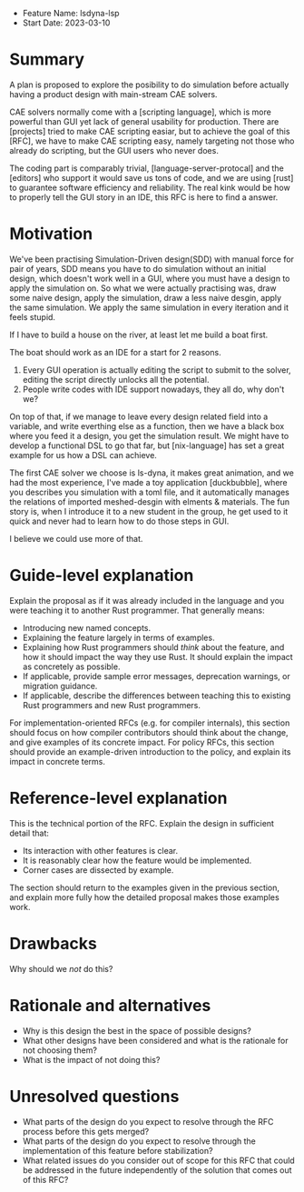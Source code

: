 - Feature Name: lsdyna-lsp
- Start Date: 2023-03-10

# Summary
[summary]: #summary

A plan is proposed to explore the posibility to do simulation before
actually having a product design with main-stream CAE solvers.

CAE solvers normally come with a [scripting language], which is more
powerful than GUI yet lack of general usability for production.
There are [projects] tried to make CAE scripting easiar,
but to achieve the  goal of this [RFC],
we have to make CAE scripting easy, namely targeting not those who already do scripting,
but the GUI users who never does.

The coding part is comparably trivial, [language-server-protocal] and the [editors]
who support it would save us tons of code, and we are using [rust] to guarantee
software efficiency and reliability. The real kink would be how to properly tell the GUI story
in an IDE, this RFC is here to find a answer.

# Motivation
[motivation]: #motivation

We've been practising Simulation-Driven design(SDD) with manual force for pair of years,
SDD means you have to do simulation without an initial design, which doesn't work well in a GUI,
where you must have a design to apply the simulation on.
So what we were actually practising was, draw some naive design, apply the simulation,
draw a less naive desgin, apply the same simulation. We apply the same simulation in every
iteration and it feels stupid.

If I have to build a house on the river, at least let me build a boat first.

The boat should work as an IDE for a start for 2 reasons.

1. Every GUI operation is actually editing the script to submit to the solver,
editing the script directly unlocks all the potential.
2. People write codes with IDE support nowadays, they all do, why don't we?

On top of that, if we manage to leave every design related field into a variable,
and write everthing else as a function, then we have a black box where you feed it a design,
you get the simulation result.
We might have to develop a functional DSL to go that far,
but [nix-language] has set a great example for us how a DSL can achieve.

The first CAE solver we choose is ls-dyna,
it makes great animation, and we had the most experience,
I've made a toy application [duckbubble],
where you describes you simulation with a toml file,
and it automatically manages the relations of imported meshed-desgin with elments & materials.
The fun story is, when I introduce it to a new student in the group,
he get used to it quick and never had to learn how to do those steps in GUI.

I believe we could use more of that.


# Guide-level explanation
[guide-level-explanation]: #guide-level-explanation

Explain the proposal as if it was already included in the language and you were teaching it to another Rust programmer. That generally means:

- Introducing new named concepts.
- Explaining the feature largely in terms of examples.
- Explaining how Rust programmers should *think* about the feature, and how it should impact the way they use Rust. It should explain the impact as concretely as possible.
- If applicable, provide sample error messages, deprecation warnings, or migration guidance.
- If applicable, describe the differences between teaching this to existing Rust programmers and new Rust programmers.

For implementation-oriented RFCs (e.g. for compiler internals), this section should focus on how compiler contributors should think about the change, and give examples of its concrete impact. For policy RFCs, this section should provide an example-driven introduction to the policy, and explain its impact in concrete terms.

# Reference-level explanation
[reference-level-explanation]: #reference-level-explanation

This is the technical portion of the RFC. Explain the design in sufficient detail that:

- Its interaction with other features is clear.
- It is reasonably clear how the feature would be implemented.
- Corner cases are dissected by example.

The section should return to the examples given in the previous section, and explain more fully how the detailed proposal makes those examples work.

# Drawbacks
[drawbacks]: #drawbacks

Why should we *not* do this?

# Rationale and alternatives
[alternatives]: #alternatives

- Why is this design the best in the space of possible designs?
- What other designs have been considered and what is the rationale for not choosing them?
- What is the impact of not doing this?

# Unresolved questions
[unresolved]: #unresolved-questions

- What parts of the design do you expect to resolve through the RFC process before this gets merged?
- What parts of the design do you expect to resolve through the implementation of this feature before stabilization?
- What related issues do you consider out of scope for this RFC that could be addressed in the future independently of the solution that comes out of this RFC?
